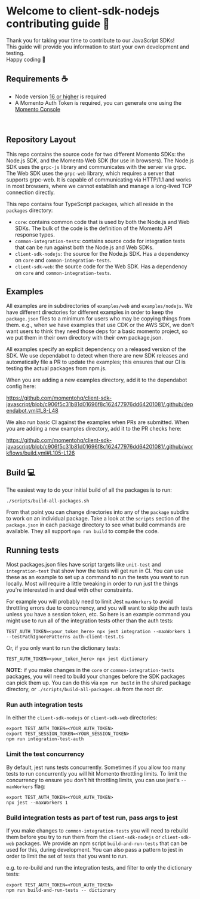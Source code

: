 # Welcome to client-sdk-nodejs contributing guide :wave:

Thank you for taking your time to contribute to our JavaScript SDKs!
<br/>
This guide will provide you information to start your own development and testing.
<br/>
Happy coding :dancer:
<br/>

## Requirements :coffee:

- Node version [16 or higher](https://nodejs.org/en/download/) is required
- A Momento Auth Token is required, you can generate one using the [Momento Console](https://console.gomomento.com)

<br/>

## Repository Layout

This repo contains the source code for two different Momento SDKs: the Node.js SDK, and the Momento Web SDK (for use in browsers). The Node.js SDK uses the `grpc-js` library and communicates with the server via grpc. The Web SDK uses the `grpc-web` library, which requires a server that supports grpc-web. It is capable of communicating via HTTP/1.1 and works in most browsers, where we cannot establish and manage a long-lived TCP connection directly.

This repo contains four TypeScript packages, which all reside in the `packages` directory:

- `core`: contains common code that is used by both the Node.js and Web SDKs. The bulk of the code is the definition of the Momento API response types.
- `common-integration-tests`: contains source code for integration tests that can be run against both the Node.js and Web SDKs.
- `client-sdk-nodejs`: the source for the Node.js SDK. Has a dependency on `core` and `common-integration-tests`.
- `client-sdk-web`: the source code for the Web SDK. Has a dependency on `core` and `common-integration-tests`.

## Examples

All examples are in subdirectories of `examples/web` and `examples/nodejs`. We have different directories for different examples in order to keep the `package.json` files to a minimum for users who may be copying things from them. e.g., when we have examples that use CDK or the AWS SDK, we don't want users to think they need those deps for a basic momento project, so we put them in their own directory with their own package.json.

All examples specify an explicit dependency on a released version of the SDK. We use dependabot to detect when there are new SDK releases and automatically file a PR to update the examples; this ensures that our CI is testing the actual packages from npm.js.

When you are adding a new examples directory, add it to the dependabot config here:

https://github.com/momentohq/client-sdk-javascript/blob/c906f5c31b81d01696f8c162477976dd64201081/.github/dependabot.yml#L8-L48

We also run basic CI against the examples when PRs are submitted. When you are adding a new examples directory, add it to the PR checks here:

https://github.com/momentohq/client-sdk-javascript/blob/c906f5c31b81d01696f8c162477976dd64201081/.github/workflows/build.yml#L105-L126

## Build :computer:

The easiest way to do your initial build of all the packages is to run:

```
./scripts/build-all-packages.sh
```

From that point you can change directories into any of the `package` subdirs to work on an individual package. Take a look at the `scripts` section of the `package.json` in each package directory to see what build commands are available. They all support `npm run build` to compile the code. 

## Running tests

Most packages.json files have script targets like `unit-test` and `integration-test` that show how the tests will get run in CI. You can use these as an example to set up a command to run the tests you want to run locally. Most will require a little tweaking in order to run just the things you're interested in and deal with other constraints.

For example you will probably need to limit Jest `maxWorkers` to avoid throttling errors due to concurrency, and you will want to skip the auth tests unless you have a session token, etc. So here is an example command you might use to run all of the integration tests other than the auth tests:

```
TEST_AUTH_TOKEN=<your_token_here> npx jest integration --maxWorkers 1 --testPathIgnorePatterns auth-client-test.ts
```

Or, if you only want to run the dictionary tests:

```
TEST_AUTH_TOKEN=<your_token_here> npx jest dictionary
```

**NOTE**: if you make changes in the `core` or `common-integration-tests` packages, you will need to build your changes before the SDK packages can pick them up. You can do this via `npm run build` in the shared package directory, or `./scripts/build-all-packages.sh` from the root dir.

### Run auth integration tests

In either the `client-sdk-nodejs` or `client-sdk-web` directories:

```
export TEST_AUTH_TOKEN=<YOUR_AUTH_TOKEN>
export TEST_SESSION_TOKEN=<YOUR_SESSION_TOKEN>
npm run integration-test-auth
```

### Limit the test concurrency

By default, jest runs tests concurrently. Sometimes if you allow too many tests to run concurrently you
will hit Momento throttling limits.  To limit the concurrency to ensure you don't hit throttling limits,
you can use jest's `--maxWorkers` flag:

```
export TEST_AUTH_TOKEN=<YOUR_AUTH_TOKEN>
npx jest --maxWorkers 1
```

### Build integration tests as part of test run, pass args to jest

If you make changes to `common-integration-tests` you will need to rebuild them before you try to
run them from the `client-sdk-nodejs` or `client-sdk-web` packages.  We provide an npm script
`build-and-run-tests` that can be used for this, during development.  You can also pass a pattern
to jest in order to limit the set of tests that you want to run.

e.g. to re-build and run the integration tests, and filter to only the dictionary tests:

```
export TEST_AUTH_TOKEN=<YOUR_AUTH_TOKEN>
npm run build-and-run-tests -- dictionary
```
